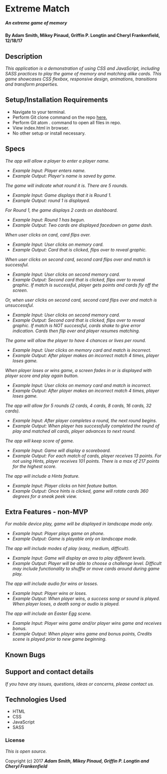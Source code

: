 # Extreme Match

##### An extreme game of memory

#### By Adam Smith, Mikey Pinaud, Griffin P. Longtin and Cheryl Frankenfield, 12/18/17

## Description

_This application is a demonstration of using CSS and JavaScript, including SASS practices to play the game of memory and matching alike cards. This game showcases CSS flexbox, responsive design, animations, transitions and transform properties._

## Setup/Installation Requirements

* Navigate to your terminal.
* Perform Git clone command on the repo [here.](https://github.com/mpinaud/match-3d.git)
* Perform Git atom . command to open all files in repo.
* View index.html in browser.
* No other setup or install necessary.

## Specs

_The app will allow a player to enter a player name._
* _Example Input: Player enters name._
* _Example Output: Player's name is saved by game._

_The game will indicate what round it is. There are 5 rounds._
* _Example Input: Game displays that it is Round 1._
* _Example Output: round 1 is displayed._

_For Round 1, the game displays 2 cards on dashboard._
* _Example Input: Round 1 has begun._
* _Example Output: Two cards are displayed facedown on game dash._

_When user clicks on card, card flips over._
* _Example Input: User clicks on memory card._
* _Example Output: Card that is clicked, flips over to reveal graphic._

_When user clicks on second card, second card flips over and match is successful._
* _Example Input: User clicks on second memory card._
* _Example Output: Second card that is clicked, flips over to reveal graphic. If match is successful, player gets points and cards fly off the screen._

_Or, when user clicks on second card, second card flips over and match is unsuccessful._
* _Example Input: User clicks on second memory card._
* _Example Output: Second card that is clicked, flips over to reveal graphic. If match is NOT successful, cards shake to give error indication. Cards then flip over and player resumes matching._

_The game will allow the player to have 4 chances or lives per round._
* _Example Input: User clicks on memory card and match is incorrect._
* _Example Output: After player makes an incorrect match 4 times, player loses game._

_When player loses or wins game, a screen fades in or is displayed with player score and play again button._
* _Example Input: User clicks on memory card and match is incorrect._
* _Example Output: After player makes an incorrect match 4 times, player loses game._

_The app will allow for 5 rounds (2 cards, 4 cards, 8 cards, 16 cards, 32 cards)._
* _Example Input: After player completes a round, the next round begins._
* _Example Output: When player has successfully completed the round of play and matched all cards, player advances to next round._

_The app will keep score of game._
* _Example Input: Game will display a scoreboard._
* _Example Output: For each match of cards, player receives 13 points. For not using Hints, player receives 101 points. There is a max of 217 points for the highest score._

_The app will include a Hints feature._
* _Example Input: Player clicks on hint feature button._
* _Example Output: Once hints is clicked, game will rotate cards 360 degrees for a sneak peek view._

## Extra Features - non-MVP
_For mobile device play, game will be displayed in landscape mode only._
* _Example Input: Player plays game on phone._
* _Example Output: Game is playable only on landscape mode._

_The app will include modes of play (easy, medium, difficult)._
* _Example Input: Game will display an area to play different levels._
* _Example Output: Player will be able to choose a challenge level. Difficult may include functionality to shuffle or move cards around during game play._

_The app will include audio for wins or losses._
* _Example Input: Player wins or loses._
* _Example Output: When player wins, a success song or sound is played. When player loses, a death song or audio is played._

_The app will include an Easter Egg scene._
* _Example Input: Player wins game and/or player wins game and receives bonus._
* _Example Output: When player wins game and bonus points, Credits scene is played prior to new game beginning._

## Known Bugs



## Support and contact details

_If you have any issues, questions, ideas or concerns, please contact us._

## Technologies Used

* HTML
* CSS
* JavaScript
* SASS

### License

*This is open source.*

Copyright (c) 2017 **_Adam Smith, Mikey Pinaud, Griffin P. Longtin and Cheryl Frankenfield_**
